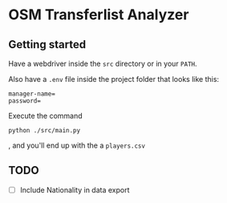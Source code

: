 # OSM Transferlist Analyzer

## Getting started

Have a webdriver inside the `src` directory or in your `PATH`.

Also have a `.env` file inside the project folder that looks like this:
````
manager-name=
password=
````

Execute the command

```
python ./src/main.py
```

, and you'll end up with the a `players.csv`

## TODO

- [ ] Include Nationality in data export